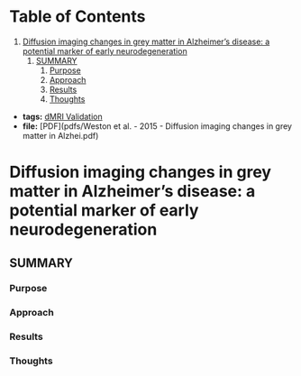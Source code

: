 
# Table of Contents

1.  [Diffusion imaging changes in grey matter in Alzheimer&rsquo;s disease: a potential marker of early neurodegeneration](#Weston2015)
    1.  [SUMMARY](#orgb745bc3)
        1.  [Purpose](#orge4091d4)
        2.  [Approach](#orge5b4410)
        3.  [Results](#org1db237f)
        4.  [Thoughts](#org058ef67)

-   **tags:** [dMRI Validation](20201019-dmri_validation.md)
-   **file:** [PDF](pdfs/Weston et al. - 2015 - Diffusion imaging changes in grey matter in Alzhei.pdf)


<a id="Weston2015"></a>

# Diffusion imaging changes in grey matter in Alzheimer&rsquo;s disease: a potential marker of early neurodegeneration


<a id="orgb745bc3"></a>

## SUMMARY


<a id="orge4091d4"></a>

### Purpose


<a id="orge5b4410"></a>

### Approach


<a id="org1db237f"></a>

### Results


<a id="org058ef67"></a>

### Thoughts

